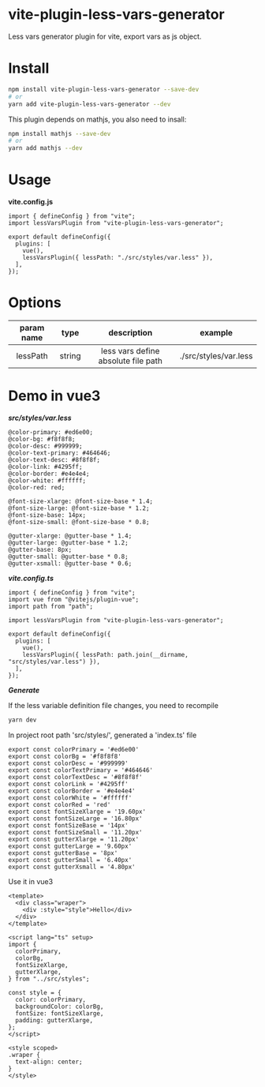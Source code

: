 # vite-plugin-less-vars-generator
Less vars generator plugin for vite, export vars as js object.

# Install
```sh
npm install vite-plugin-less-vars-generator --save-dev
# or
yarn add vite-plugin-less-vars-generator --dev
```
This plugin depends on mathjs, you also need to insall:
```sh
npm install mathjs --save-dev
# or
yarn add mathjs --dev
```

# Usage
**vite.config.js**
```
import { defineConfig } from "vite";
import lessVarsPlugin from "vite-plugin-less-vars-generator";

export default defineConfig({
  plugins: [
    vue(),
    lessVarsPlugin({ lessPath: "./src/styles/var.less" }),
  ],
});

```

# Options
| param name | type | description | example |
| :--------: |:---: | :----------:| :------:|
| lessPath | string | less vars define absolute file path | ./src/styles/var.less |

# Demo in vue3
***src/styles/var.less***
```
@color-primary: #ed6e00;
@color-bg: #f8f8f8;
@color-desc: #999999;
@color-text-primary: #464646;
@color-text-desc: #8f8f8f;
@color-link: #4295ff;
@color-border: #e4e4e4;
@color-white: #ffffff;
@color-red: red;

@font-size-xlarge: @font-size-base * 1.4;
@font-size-large: @font-size-base * 1.2;
@font-size-base: 14px;
@font-size-small: @font-size-base * 0.8;

@gutter-xlarge: @gutter-base * 1.4;
@gutter-large: @gutter-base * 1.2;
@gutter-base: 8px;
@gutter-small: @gutter-base * 0.8;
@gutter-xsmall: @gutter-base * 0.6;
```
***vite.config.ts***
```
import { defineConfig } from "vite";
import vue from "@vitejs/plugin-vue";
import path from "path";

import lessVarsPlugin from "vite-plugin-less-vars-generator";

export default defineConfig({
  plugins: [
    vue(),
    lessVarsPlugin({ lessPath: path.join(__dirname, "src/styles/var.less") }),
  ],
});

```
***Generate***

If the less variable definition file changes, you need to recompile
```sh
yarn dev
```
In project root path 'src/styles/', generated a 'index.ts' file
```
export const colorPrimary = '#ed6e00'
export const colorBg = '#f8f8f8'
export const colorDesc = '#999999'
export const colorTextPrimary = '#464646'
export const colorTextDesc = '#8f8f8f'
export const colorLink = '#4295ff'
export const colorBorder = '#e4e4e4'
export const colorWhite = '#ffffff'
export const colorRed = 'red'
export const fontSizeXlarge = '19.60px'
export const fontSizeLarge = '16.80px'
export const fontSizeBase = '14px'
export const fontSizeSmall = '11.20px'
export const gutterXlarge = '11.20px'
export const gutterLarge = '9.60px'
export const gutterBase = '8px'
export const gutterSmall = '6.40px'
export const gutterXsmall = '4.80px'
```
Use it in vue3
```
<template>
  <div class="wraper">
    <div :style="style">Hello</div>
  </div>
</template>

<script lang="ts" setup>
import {
  colorPrimary,
  colorBg,
  fontSizeXlarge,
  gutterXlarge,
} from "../src/styles";

const style = {
  color: colorPrimary,
  backgroundColor: colorBg,
  fontSize: fontSizeXlarge,
  padding: gutterXlarge,
};
</script>

<style scoped>
.wraper {
  text-align: center;
}
</style>
```